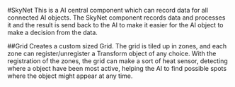#SkyNet
This is a AI central component which can record data for all connected AI objects.
The SkyNet component records data and processes it and the result is send back to the AI to make it easier
for the AI object to make a decision from the data.

##Grid
Creates a custom sized Grid. The grid is tiled up in zones, and each zone can register/unregister a Transform object of any choice.
With the registration of the zones, the grid can make a sort of heat sensor, detecting where a object have been most active, helping the AI to find possible spots where the object might appear at any time.

